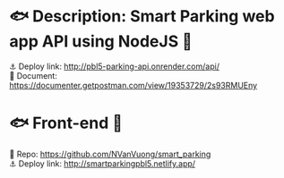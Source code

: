 # 🐟 Description: Smart Parking web app API using NodeJS 🪸
⚓ Deploy link: http://pbl5-parking-api.onrender.com/api/<br>
🛟 Document: https://documenter.getpostman.com/view/19353729/2s93RMUEny<br>
# 🐟 Front-end 🪸
🛟 Repo: https://github.com/NVanVuong/smart_parking<br>
⚓ Deploy link: http://smartparkingpbl5.netlify.app/
